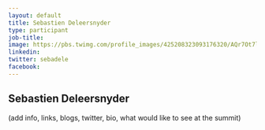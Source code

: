 ```yaml
---
layout: default
title: Sebastien Deleersnyder
type: participant
job-title:
image: https://pbs.twimg.com/profile_images/425208323093176320/AQr7Ot7l_400x400.png
linkedin:
twitter: sebadele
facebook:
---
```


## Sebastien Deleersnyder

(add info, links, blogs, twitter, bio, what would like to see at the summit)
